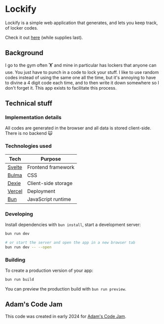 # Lockify

Lockify is a simple web application that generates, and lets you keep track, of
locker codes.

Check it out [here](https://lockify.vercel.app/) (while supplies last).

## Background

I go to the gym often  🏋️️ and mine in particular has lockers that anyone can
use. You just have to punch in a code to lock your stuff. I like to use random
codes instead of using the same one all the time, but it's annoying to have to
divine a 4 digit code each time, and to then write it down somewhere so I don't
forget it. This app exists to facilitate this process.


## Technical stuff

### Implementation details

All codes are generated in the browser and all data is stored client-side. There
is no backend 🙀

### Technologies used
| Tech                          | Purpose             |
| ----------------------------- | ------------------- |
| [Svelte](https://svelte.dev/) | Frontend framework  |
| [Bulma](https://bulma.io/)    | CSS                 |
| [Dexie](https://dexie.org)    | Client-side storage |
| [Vercel](https://vercel.com/) | Deployment          |
| [Bun](https://bun.sh/)        | JavaScript runtime  |

### Developing

Install dependencies with `bun install`, start a development server:

```bash
bun run dev

# or start the server and open the app in a new browser tab
bun run dev -- --open
```

### Building

To create a production version of your app:

```bash
bun run build
```

You can preview the production build with `bun run preview`.

## Adam's Code Jam

This code was created in early 2024 for [Adam's Code Jam](https://jam.adamlearns.com/).
